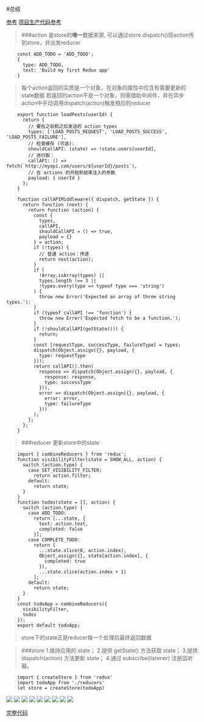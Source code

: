 #总结

[参考](http://cn.redux.js.org/docs/recipes/ReducingBoilerplate.html)
[项目生产代码参考](http://cn.redux.js.org/docs/recipes/index.html)

>###action
>是store的**唯一**数据来源, 可以通过store.dispatch()将action传到store，并出发reducer
        
        const ADD_TODO = 'ADD_TODO';
        {
          type: ADD_TODO,
          text: 'Build my first Redux app'
        }

>每个action返回的实质是一个对象，在对象的属性中应含有需要更新的state数据
>若返回的action不是一个对象，则需借助中间件，并在异步action中手动调用dispatch(action)触发相应的reducer
        
        export function loadPosts(userId) {
          return {
            // 要在之前和之后发送的 action types
            types: ['LOAD_POSTS_REQUEST', 'LOAD_POSTS_SUCCESS', 'LOAD_POSTS_FAILURE'],
            // 检查缓存 (可选):
            shouldCallAPI: (state) => !state.users[userId],
            // 进行取：
            callAPI: () => fetch(`http://myapi.com/users/${userId}/posts`),
            // 在 actions 的开始和结束注入的参数
            payload: { userId }
          };
        }

        function callAPIMiddleware({ dispatch, getState }) {
          return function (next) {
            return function (action) {
              const {
                types,
                callAPI,
                shouldCallAPI = () => true,
                payload = {}
              } = action;
              if (!types) {
                // 普通 action：传递
                return next(action);
              }
              if (
                !Array.isArray(types) ||
                types.length !== 3 ||
                !types.every(type => typeof type === 'string')
              ) {
                throw new Error('Expected an array of three string types.');
              }
              if (typeof callAPI !== 'function') {
                throw new Error('Expected fetch to be a function.');
              }
              if (!shouldCallAPI(getState())) {
                return;
              }
              const [requestType, successType, failureType] = types;
              dispatch(Object.assign({}, payload, {
                type: requestType
              }));
              return callAPI().then(
                response => dispatch(Object.assign({}, payload, {
                  response: response,
                  type: successType
                })),
                error => dispatch(Object.assign({}, payload, {
                  error: error,
                  type: failureType
                }))
              );
            };
          };
        }

>###reducer
>更新store中的state

        import { combineReducers } from 'redux';
        function visibilityFilter(state = SHOW_ALL, action) {
          switch (action.type) {
            case SET_VISIBILITY_FILTER:
              return action.filter;         
            default:
              return state;
          }
        }
        function todos(state = [], action) {
          switch (action.type) {
            case ADD_TODO:
              return [...state, {
                text: action.text,
                completed: false
              }];
            case COMPLETE_TODO:
              return [
                ...state.slice(0, action.index),
                Object.assign({}, state[action.index], {
                  completed: true
                }),
                ...state.slice(action.index + 1)
              ];
            default:
              return state;
          }
        }
        const todoApp = combineReducers({
          visibilityFilter,
          todos
        });
        export default todoApp;

>store下的state正是reducer每一个处理后最终返回数据

>###store
>1.维持应用的 state；
>2.提供 getState() 方法获取 state；
>3.提供 dispatch(action) 方法更新 state；
>4.通过 subscribe(listener) 注册监听器。

        import { createStore } from 'redux'
        import todoApp from './reducers'
        let store = createStore(todoApp)

![](./img/redux-core.jpg)
![](./img/redux-list.png)
![](./img/redux-store.png)
![](./img/redux-action.png)
![](./img/redux-store-thunk.png)
![](./img/redux-action-thunk.png)
![](./img/redux-reducer.png)
![](./img/redux-connect1.png)
![](./img/redux-connect2.png)


[完整代码](./demo/demoRedux/TodoList)